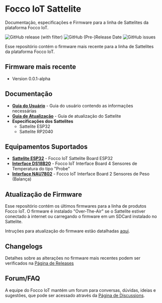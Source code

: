 # Focco IoT Sattelite

Documentação, especificações e Firmware para a linha de Sattelites da plataforma Focco IoT.

![GitHub release (with filter)](https://img.shields.io/github/v/release/focco-iot/Sattelite-Focco-IoT)
![GitHub (Pre-)Release Date](https://img.shields.io/github/release-date-pre/focco-iot/Sattelite-Focco-IoT)
![GitHub issues](https://img.shields.io/github/issues/focco-iot/Sattelite-Focco-IoT)

Esse repositório contém o firmware mais recente para a linha de Sattelites da plataforma Focco IoT.

## Firmware mais recente

* Version 0.0.1-alpha

## Documentação

* **[Guia do Usuário](https://linkparaoguia.com.br)** - Guia do usuário contendo as informações necessárias
* **[Guia de Atualização](https://linkparaoguia.com.br)** - Guia de atualização do Sattelite
* **Especificações dos Sattelites**
    * Sattelite ESP32
    * Sattelite RP2040

## Equipamentos Suportados

* **[Sattelite ESP32](https://linkparaoproduto)** - Focco IoT Sattelite Board ESP32
* **[Interface DS18B20](https://linkparaoproduto)** - Focco IoT Interface Board 4 Sensores de Temperatura do tipo "Probe"
* **[Interface NAU7802](https://linkparaoproduto)** - Focco IoT Interface Board 2 Sensores de Peso (Balança)

## Atualização de Firmware

Esse repositório contém os últimos firmwares para a linha de produtos Focco IoT. O firmware é instalado "Over-The-Air" se o Sattelite estiver conectado à internet ou carregando o firmware em um SDCard instalado no Sattelite.

Intruções para atualização do firmware estão datalhadas [aqui](https://linkparaoguia.com.br).

## Changelogs

Detalhes sobre as alterações no firmware mais recentes podem ser verificados na [Página de Releases](https://github.com/focco-iot/Sattelite-Focco-IoT/releases)

## Forum/FAQ

A equipe do Focco IoT mantém um forum para conversas, dúvidas, ideias e sugestões, que pode ser acessado através da [Página de Discussions](https://github.com/focco-iot/Sattelite-Focco-IoT/discussions).
